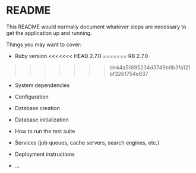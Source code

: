 # README

This README would normally document whatever steps are necessary to get the
application up and running.

Things you may want to cover:

* Ruby version
<<<<<<< HEAD
2.7.0
=======
RB 2.7.0
>>>>>>> de44a51695234d3749b9b3fa121bf3261754e837
* System dependencies

* Configuration

* Database creation

* Database initialization

* How to run the test suite

* Services (job queues, cache servers, search engines, etc.)

* Deployment instructions

* ...
